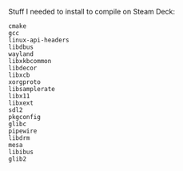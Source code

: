Stuff I needed to install to compile on Steam Deck:

```
cmake
gcc
linux-api-headers
libdbus
wayland
libxkbcommon
libdecor
libxcb
xorgproto
libsamplerate
libx11
libxext
sdl2
pkgconfig
glibc
pipewire
libdrm
mesa
libibus
glib2
```

